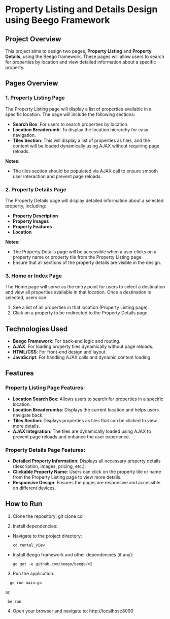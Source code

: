 # Property Listing and Details Design using Beego Framework

## Project Overview
This project aims to design two pages, **Property Listing** and **Property Details**, using the Beego framework. These pages will allow users to search for properties by location and view detailed information about a specific property.

## Pages Overview

### 1. Property Listing Page
The Property Listing page will display a list of properties available in a specific location. The page will include the following sections:
- **Search Box**: For users to search properties by location.
- **Location Breadcrumb**: To display the location hierarchy for easy navigation.
- **Tiles Section**: This will display a list of properties as tiles, and the content will be loaded dynamically using AJAX without requiring page reloads.

**Notes**: 
- The tiles section should be populated via AJAX call to ensure smooth user interaction and prevent page reloads.

### 2. Property Details Page
The Property Details page will display detailed information about a selected property, including:
- **Property Description**
- **Property Images**
- **Property Features**
- **Location**


**Notes**:
- The Property Details page will be accessible when a user clicks on a property name or property tile from the Property Listing page.
- Ensure that all sections of the property details are visible in the design.

### 3. Home or Index Page
The Home page will serve as the entry point for users to select a destination and view all properties available in that location. Once a destination is selected, users can:
1. See a list of all properties in that location (Property Listing page).
2. Click on a property to be redirected to the Property Details page.

## Technologies Used
- **Beego Framework**: For back-end logic and routing.
- **AJAX**: For loading property tiles dynamically without page reloads.
- **HTML/CSS**: For front-end design and layout.
- **JavaScript**: For handling AJAX calls and dynamic content loading.

## Features

### Property Listing Page Features:
- **Location Search Box**: Allows users to search for properties in a specific location.
- **Location Breadcrumbs**: Displays the current location and helps users navigate back.
- **Tiles Section**: Displays properties as tiles that can be clicked to view more details.
- **AJAX Integration**: The tiles are dynamically loaded using AJAX to prevent page reloads and enhance the user experience.

### Property Details Page Features:
- **Detailed Property Information**: Displays all necessary property details (description, images, pricing, etc.).
- **Clickable Property Name**: Users can click on the property tile or name from the Property Listing page to view more details.
- **Responsive Design**: Ensures the pages are responsive and accessible on different devices.


## How to Run

1. Clone the repository:
git clone 
cd 


2. Install dependencies:
- Navigate to the project directory:
  ```
  cd rental_view
  ```
- Install Beego framework and other dependencies (if any):
  ```
  go get -u github.com/beego/beego/v2
  ```

3. Run the application:
```
  go run main.go
  ```
  or,
  ```
   be run
  ```

4. Open your browser and navigate to:
http://localhost:8090

